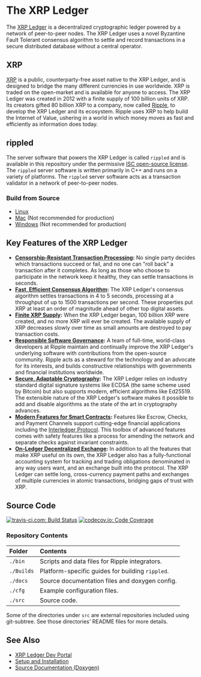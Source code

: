 # The XRP Ledger

The [XRP Ledger](https://xrpl.org/) is a decentralized cryptographic ledger powered by a network of peer-to-peer nodes. The XRP Ledger uses a novel Byzantine Fault Tolerant consensus algorithm to settle and record transactions in a secure distributed database without a central operator.

## XRP
[XRP](https://xrpl.org/xrp.html) is a public, counterparty-free asset native to the XRP Ledger, and is designed to bridge the many different currencies in use worldwide. XRP is traded on the open-market and is available for anyone to access. The XRP Ledger was created in 2012 with a finite supply of 100 billion units of XRP. Its creators gifted 80 billion XRP to a company, now called [Ripple](https://ripple.com/), to develop the XRP Ledger and its ecosystem. Ripple uses XRP to help build the Internet of Value, ushering in a world in which money moves as fast and efficiently as information does today.

## rippled
The server software that powers the XRP Ledger is called `rippled` and is available in this repository under the permissive [ISC open-source license](LICENSE). The `rippled` server software is written primarily in C++ and runs on a variety of platforms. The `rippled` server software acts as a transaction validator in a network of peer-to-peer nodes.  

### Build from Source

* [Linux](Builds/linux/README.md)
* [Mac](Builds/macos/README.md) (Not recommended for production)
* [Windows](Builds/VisualStudio2017/README.md) (Not recommended for production)

## Key Features of the XRP Ledger

- **[Censorship-Resistant Transaction Processing][]:** No single party decides which transactions succeed or fail, and no one can "roll back" a transaction after it completes. As long as those who choose to participate in the network keep it healthy, they can settle transactions in seconds.
- **[Fast, Efficient Consensus Algorithm][]:** The XRP Ledger's consensus algorithm settles transactions in 4 to 5 seconds, processing at a throughput of up to 1500 transactions per second. These properties put XRP at least an order of magnitude ahead of other top digital assets.
- **[Finite XRP Supply][]:** When the XRP Ledger began, 100 billion XRP were created, and no more XRP will ever be created. The available supply of XRP decreases slowly over time as small amounts are destroyed to pay transaction costs.
- **[Responsible Software Governance][]:** A team of full-time, world-class developers at Ripple maintain and continually improve the XRP Ledger's underlying software with contributions from the open-source community. Ripple acts as a steward for the technology and an advocate for its interests, and builds constructive relationships with governments and financial institutions worldwide.
- **[Secure, Adaptable Cryptography][]:** The XRP Ledger relies on industry standard digital signature systems like ECDSA (the same scheme used by Bitcoin) but also supports modern, efficient algorithms like Ed25519. The extensible nature of the XRP Ledger's software makes it possible to add and disable algorithms as the state of the art in cryptography advances.
- **[Modern Features for Smart Contracts][]:** Features like Escrow, Checks, and Payment Channels support cutting-edge financial applications including the [Interledger Protocol](https://interledger.org/). This toolbox of advanced features comes with safety features like a process for amending the network and separate checks against invariant constraints.
- **[On-Ledger Decentralized Exchange][]:** In addition to all the features that make XRP useful on its own, the XRP Ledger also has a fully-functional accounting system for tracking and trading obligations denominated in any way users want, and an exchange built into the protocol. The XRP Ledger can settle long, cross-currency payment paths and exchanges of multiple currencies in atomic transactions, bridging gaps of trust with XRP.

[Censorship-Resistant Transaction Processing]: https://xrpl.org/xrp-ledger-overview.html#censorship-resistant-transaction-processing
[Fast, Efficient Consensus Algorithm]: https://xrpl.org/xrp-ledger-overview.html#fast-efficient-consensus-algorithm
[Finite XRP Supply]: https://xrpl.org/xrp-ledger-overview.html#finite-xrp-supply
[Responsible Software Governance]: https://xrpl.org/xrp-ledger-overview.html#responsible-software-governance
[Secure, Adaptable Cryptography]: https://xrpl.org/xrp-ledger-overview.html#secure-adaptable-cryptography
[Modern Features for Smart Contracts]: https://xrpl.org/xrp-ledger-overview.html#modern-features-for-smart-contracts
[On-Ledger Decentralized Exchange]: https://xrpl.org/xrp-ledger-overview.html#on-ledger-decentralized-exchange


## Source Code
[![travis-ci.com: Build Status](https://travis-ci.com/ripple/rippled.svg?branch=develop)](https://travis-ci.com/ripple/rippled)
[![codecov.io: Code Coverage](https://codecov.io/gh/ripple/rippled/branch/develop/graph/badge.svg)](https://codecov.io/gh/ripple/rippled)

### Repository Contents

| Folder     | Contents                                         |
|:-----------|:-------------------------------------------------|
| `./bin`    | Scripts and data files for Ripple integrators.   |
| `./Builds` | Platform-specific guides for building `rippled`. |
| `./docs`   | Source documentation files and doxygen config.   |
| `./cfg`    | Example configuration files.                     |
| `./src`    | Source code.                                     |

Some of the directories under `src` are external repositories included using
git-subtree. See those directories' README files for more details.


## See Also

* [XRP Ledger Dev Portal](https://xrpl.org/)
* [Setup and Installation](https://xrpl.org/install-rippled.html)
* [Source Documentation (Doxygen)](https://ripple.github.io/rippled)
